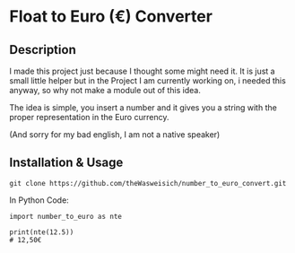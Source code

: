 # Float to Euro (€) Converter

## Description

I made this project just because I thought some might need it. It is just a small little helper but in the Project I am currently working on, i needed this anyway, so why not make a module out of this idea.

The idea is simple, you insert a number and it gives you a string with the proper representation in the Euro currency.

(And sorry for my bad english, I am not a native speaker)

## Installation & Usage

```
git clone https://github.com/theWasweisich/number_to_euro_convert.git
```

In Python Code:
```
import number_to_euro as nte

print(nte(12.5))
# 12,50€
```